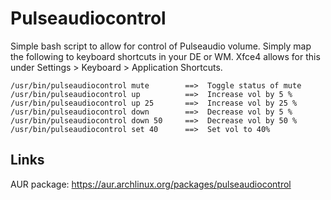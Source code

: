 # Pulseaudiocontrol
Simple bash script to allow for control of Pulseaudio volume. Simply map the following to keyboard shortcuts in your DE or WM. Xfce4 allows for this under Settings > Keyboard > Application Shortcuts.

	/usr/bin/pulseaudiocontrol mute        ==>  Toggle status of mute
	/usr/bin/pulseaudiocontrol up          ==>  Increase vol by 5 %
	/usr/bin/pulseaudiocontrol up 25       ==>  Increase vol by 25 %
	/usr/bin/pulseaudiocontrol down        ==>  Decrease vol by 5 %
	/usr/bin/pulseaudiocontrol down 50     ==>  Decrease vol by 50 %
	/usr/bin/pulseaudiocontrol set 40      ==>  Set vol to 40%
	
## Links
AUR package: https://aur.archlinux.org/packages/pulseaudiocontrol

